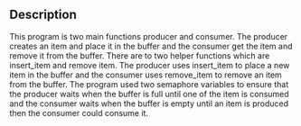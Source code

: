 ## Description

This program is two main functions producer and consumer. The producer creates an item and place it in the buffer and the consumer get the item and remove it from the buffer. There are to two helper functions which are insert_item and remove item. The producer uses insert_item to place a new item in the buffer and the consumer uses remove_item to remove an item from the buffer. The program used two semaphore variables to ensure that the producer waits when the buffer is full until one of the item is consumed and the consumer waits when the buffer is empty until an item is produced then the consumer could consume it.

